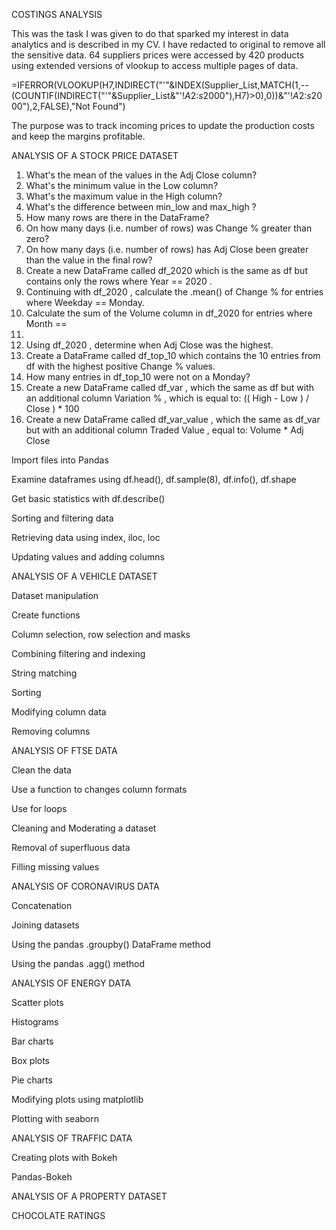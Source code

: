 COSTINGS ANALYSIS    

This was the task I was given to do that sparked my interest in data analytics and is described in my CV.
I have redacted to original to remove all the sensitive data.
64 suppliers prices were accessed by 420 products using extended versions of vlookup to access multiple pages of data.

=IFERROR(VLOOKUP(H7,INDIRECT("'"&INDEX(Supplier_List,MATCH(1,--(COUNTIF(INDIRECT("'"&Supplier_List&"'!$A$2:$s$2000"),H7)>0),0))&"'!$A$2:$s$2000"),2,FALSE),"Not Found")

The purpose was to track incoming prices to update the production costs and keep the margins profitable. 

ANALYSIS OF A STOCK PRICE DATASET

1. What's the mean of the values in the Adj Close column?
2. What's the minimum value in the Low column?
3. What's the maximum value in the High column?
4. What's the difference between min_low and max_high ?
5. How many rows are there in the DataFrame?
6. On how many days (i.e. number of rows) was Change % greater than zero?
7. On how many days (i.e. number of rows) has Adj Close been greater than the
value in the final row?
8. Create a new DataFrame called df_2020 which is the same as df but contains
only the rows where Year == 2020 .
9. Continuing with df_2020 , calculate the .mean() of Change % for entries where
Weekday == Monday.
10. Calculate the sum of the Volume column in df_2020 for entries where Month ==
3.
11. Using df_2020 , determine when Adj Close was the highest.
12. Create a DataFrame called df_top_10 which contains the 10 entries from df with
the highest positive Change % values.
13. How many entries in df_top_10 were not on a Monday?
14. Create a new DataFrame called df_var , which the same as df but with an
additional column Variation % , which is equal to:
(( High - Low ) / Close ) * 100
15. Create a new DataFrame called df_var_value , which the same as df_var but
with an additional column Traded Value , equal to:
Volume * Adj Close

  






   


Import files into Pandas

Examine dataframes using df.head(), df.sample(8), df.info(), df.shape

Get basic statistics with df.describe()

Sorting and filtering data

Retrieving data using index, iloc, loc

Updating values and adding columns

ANALYSIS OF A VEHICLE DATASET

Dataset manipulation

Create functions

Column selection, row selection and masks

Combining filtering and indexing

String matching

Sorting

Modifying column data

Removing columns

ANALYSIS OF FTSE DATA

Clean the data

Use a function to changes column formats

Use for loops

Cleaning and Moderating a dataset

Removal of superfluous data

Filling missing values

ANALYSIS OF CORONAVIRUS DATA

Concatenation

Joining datasets

Using the pandas .groupby() DataFrame method

Using the pandas .agg() method

ANALYSIS OF ENERGY DATA

Scatter plots

Histograms

Bar charts

Box plots

Pie charts

Modifying plots using matplotlib

Plotting with seaborn

ANALYSIS OF TRAFFIC DATA

Creating plots with Bokeh

Pandas-Bokeh

ANALYSIS OF A PROPERTY DATASET

CHOCOLATE RATINGS
